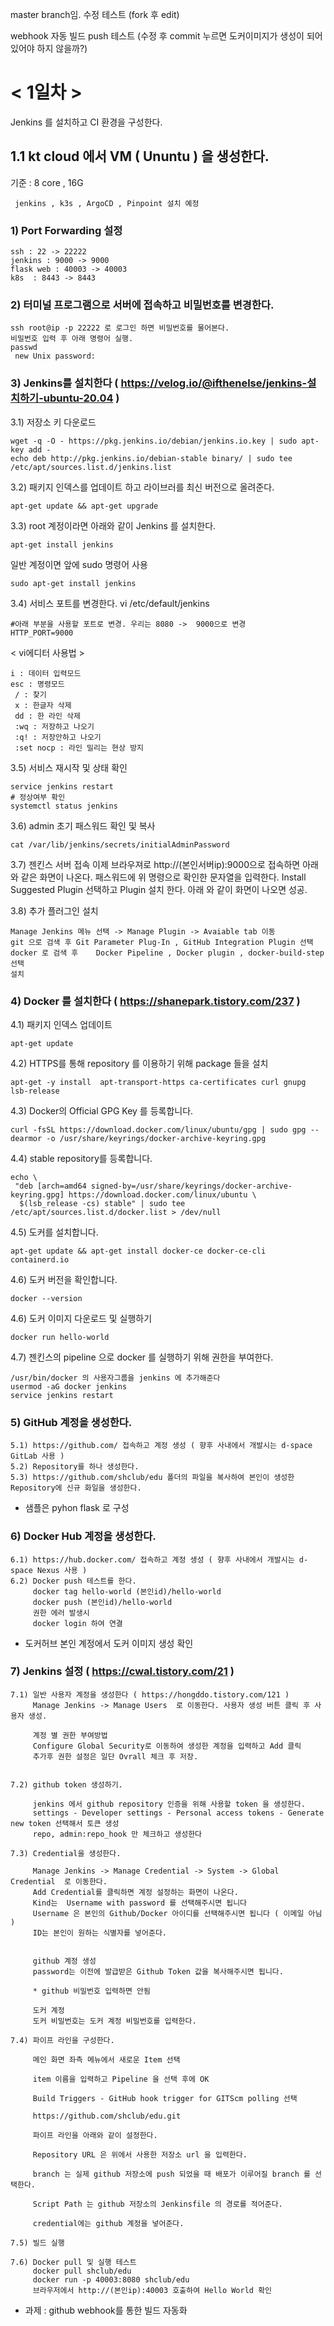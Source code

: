 master branch임. 수정 테스트 (fork 후 edit)

webhook 자동 빌드 push 테스트 (수정 후 commit 누르면 도커이미지가 생성이 되어 있어야 하지 않을까?) 


# < 1일차 >
 
Jenkins 를 설치하고 CI 환경을 구성한다.

 ##  1.1 kt cloud 에서 VM ( Ununtu ) 을 생성한다. 
  기준 : 8 core , 16G
  ```
   jenkins , k3s , ArgoCD , Pinpoint 설치 예정
  ```

   ###  1) Port Forwarding 설정
   ```
   ssh : 22 -> 22222
   jenkins : 9000 -> 9000
   flask web : 40003 -> 40003
   k8s  : 8443 -> 8443
   ```
   ###  2) 터미널 프로그램으로 서버에 접속하고 비밀번호를 변경한다.
   ```
   ssh root@ip -p 22222 로 로그인 하면 비밀번호를 물어본다.
   비밀번호 입력 후 아래 명령어 실행.
   passwd
    new Unix password:
   ```
   
   ###  3) Jenkins를 설치한다 ( https://velog.io/@ifthenelse/jenkins-설치하기-ubuntu-20.04 )
   3.1) 저장소 키 다운로드
   ```
   wget -q -O - https://pkg.jenkins.io/debian/jenkins.io.key | sudo apt-key add -
   echo deb http://pkg.jenkins.io/debian-stable binary/ | sudo tee /etc/apt/sources.list.d/jenkins.list
   ```
   3.2) 패키지 인덱스를 업데이트 하고 라이브러를 최신 버전으로 올려준다.
   ```
   apt-get update && apt-get upgrade
   ```
   3.3) root 계정이라면 아래와 같이 Jenkins 를 설치한다.  
   ```
   apt-get install jenkins
   ```
   
   일반 계정이면 앞에 sudo 명령어 사용
   ```
   sudo apt-get install jenkins
   ```
   
   3.4) 서비스 포트를 변경한다.
   vi /etc/default/jenkins
   ```
   #아래 부분을 사용할 포트로 변경. 우리는 8080 ->  9000으로 변경
   HTTP_PORT=9000
   ```
   
   < vi에디터 사용법 >
   ```
   i : 데이터 입력모드
   esc : 명령모드
    / : 찾기
    x : 한글자 삭제
    dd : 한 라인 삭제
    :wq : 저장하고 나오기
    :q! : 저장안하고 나오기
    :set nocp : 라인 밀리는 현상 방지
   ``` 
    
   3.5) 서비스 재시작 및 상태 확인
   ```
   service jenkins restart
   # 정상여부 확인
   systemctl status jenkins
   ```
   
   3.6) admin 초기 패스워드 확인 및 복사
   ```
   cat /var/lib/jenkins/secrets/initialAdminPassword
   ```
   
   3.7) 젠킨스 서버 접속
   이제 브라우져로 http://(본인서버ip):9000으로  접속하면 아래와 같은 화면이 나온다.
   패스워드에 위 명령으로 확인한 문자열을 입력한다.
   Install Suggested Plugin 선택하고 Plugin 설치 한다. 아래 와 같이 화면이 나오면 성공.
   
   3.8) 추가 플러그인 설치
   ```
   Manage Jenkins 메뉴 선택 -> Manage Plugin -> Avaiable tab 이동
   git 으로 검색 후 Git Parameter Plug-In , GitHub Integration Plugin 선택
   docker 로 검색 후 	Docker Pipeline , Docker plugin , docker-build-step 선택
   설치
   ```

   ###  4) Docker 를 설치한다 ( https://shanepark.tistory.com/237 )

   4.1) 패키지 인덱스 업데이트
   ```
   apt-get update
   ```
   4.2) HTTPS를 통해 repository 를 이용하기 위해 package 들을 설치
   ```
   apt-get -y install  apt-transport-https ca-certificates curl gnupg lsb-release
   ```
   4.3) Docker의 Official GPG Key 를 등록합니다.
   ```
   curl -fsSL https://download.docker.com/linux/ubuntu/gpg | sudo gpg --dearmor -o /usr/share/keyrings/docker-archive-keyring.gpg
   ```
   4.4) stable repository를 등록합니다.
   ```
   echo \
    "deb [arch=amd64 signed-by=/usr/share/keyrings/docker-archive-keyring.gpg] https://download.docker.com/linux/ubuntu \
     $(lsb_release -cs) stable" | sudo tee /etc/apt/sources.list.d/docker.list > /dev/null
   ```  
   4.5) 도커를 설치합니다.
   ```
   apt-get update && apt-get install docker-ce docker-ce-cli containerd.io
   ```
   4.6) 도커 버전을 확인합니다.
   ```
   docker --version
   ```
   4.6) 도커 이미지 다운로드 및 실행하기
   ```
   docker run hello-world
   ```
   4.7) 젠킨스의 pipeline 으로 docker 를 실행하기 위해 권한을 부여한다.
   ```
   /usr/bin/docker 의 사용자그룹을 jenkins 에 추가해준다
   usermod -aG docker jenkins
   service jenkins restart
   ```
   
   ###  5) GitHub 계정을 생성한다. 
   ```
   5.1) https://github.com/ 접속하고 계정 생성 ( 향후 사내에서 개발시는 d-space GitLab 사용 )
   5.2) Repository를 하나 생성한다.
   5.3) https://github.com/shclub/edu 폴더의 파일을 복사하여 본인이 생성한 Repository에 신규 화일을 생성한다.
   ```
   * 샘플은 pyhon flask 로 구성
   
   ###  6) Docker Hub 계정을 생성한다. 
   ```
   6.1) https://hub.docker.com/ 접속하고 계정 생성 ( 향후 사내에서 개발시는 d-space Nexus 사용 )
   6.2) Docker push 테스트를 한다.
        docker tag hello-world (본인id)/hello-world
        docker push (본인id)/hello-world
        권한 에러 발생시
        docker login 하여 연결
   ```
       
   * 도커허브 본인 계정에서 도커 이미지 생성 확인
   
   ###  7) Jenkins 설정 ( https://cwal.tistory.com/21 )
   ```
   7.1) 일반 사용자 계정을 생성한다 ( https://hongddo.tistory.com/121 )
        Manage Jenkins -> Manage Users  로 이동한다. 사용자 생성 버튼 클릭 후 사용자 생성.
        
        계정 별 권한 부여방법
        Configure Global Security로 이동하여 생성한 계정을 입력하고 Add 클릭
        추가후 권한 설정은 일단 Ovrall 체크 후 저장.
        
        
   7.2) github token 생성하기.
        
        jenkins 에서 github repository 인증을 위해 사용할 token 을 생성한다.
        settings - Developer settings - Personal access tokens - Generate new token 선택해서 토큰 생성
        repo, admin:repo_hook 만 체크하고 생성한다
        
   7.3) Credential을 생성한다.
        
        Manage Jenkins -> Manage Credential -> System -> Global Credential  로 이동한다.
        Add Credential를 클릭하면 계정 설정하는 화면이 나온다.
        Kind는  Username with password 를 선택해주시면 됩니다
        Username 은 본인의 Github/Docker 아이디를 선택해주시면 됩니다 ( 이메일 아님 )
        ID는 본인이 원하는 식별자를 넣어준다.
        
        
        github 계정 생성
        password는 이전에 발급받은 Github Token 값을 복사해주시면 됩니다. 
        
        * github 비밀번호 입력하면 안됨
        
        도커 계정
        도커 비밀번호는 도커 계정 비밀번호를 입력한다.
        
   7.4) 파이프 라인을 구성한다.
        
        메인 화면 좌측 메뉴에서 새로운 Item 선택
        
        item 이름을 입력하고 Pipeline 을 선택 후에 OK
        
        Build Triggers - GitHub hook trigger for GITScm polling 선택
        
        https://github.com/shclub/edu.git
        
        파이프 라인을 아래와 같이 설정한다.
        
        Repository URL 은 위에서 사용한 저장소 url 을 입력한다.
        
        branch 는 실제 github 저장소에 push 되었을 때 배포가 이루어질 branch 를 선택한다.
        
        Script Path 는 github 저장소의 Jenkinsfile 의 경로를 적어준다.
        
        credential에는 github 계정을 넣어준다.

   7.5) 빌드 실행
   
   7.6) Docker pull 및 실행 테스트
        docker pull shclub/edu
        docker run -p 40003:8080 shclub/edu
        브라우저에서 http://(본인ip):40003 호출하여 Hello World 확인
   
   ```
   * 과제 : github webhook를 통한 빌드 자동화

   






